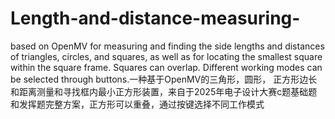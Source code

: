 # Length-and-distance-measuring-
based on OpenMV for measuring and finding the side lengths and distances of triangles, circles, and squares, as well as for locating the smallest square within the square frame. Squares can overlap. Different working modes can be selected through buttons.一种基于OpenMV的三角形，圆形， 正方形边长和距离测量和寻找框内最小正方形装置，来自于2025年电子设计大赛c题基础题和发挥题完整方案，正方形可以重叠，通过按键选择不同工作模式
